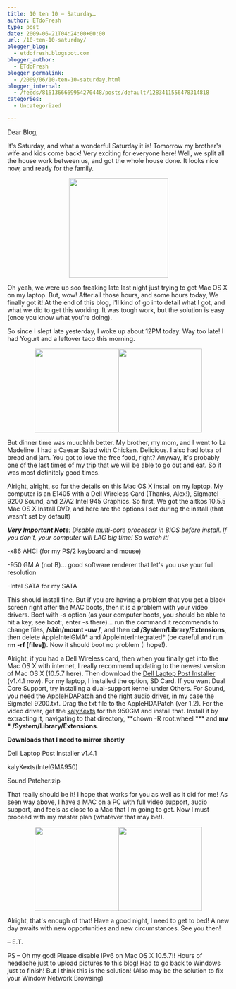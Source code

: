 ```yaml
---
title: 10 ten 10 – Saturday…
author: ETdoFresh
type: post
date: 2009-06-21T04:24:00+00:00
url: /10-ten-10-saturday/
blogger_blog:
  - etdofresh.blogspot.com
blogger_author:
  - ETdoFresh
blogger_permalink:
  - /2009/06/10-ten-10-saturday.html
blogger_internal:
  - /feeds/8161366669954270448/posts/default/1283411556478314818
categories:
  - Uncategorized

---
```

Dear Blog,

It's Saturday, and what a wonderful Saturday it is! Tomorrow my brother's wife and kids come back! Very exciting for everyone here! Well, we split all the house work between us, and got the whole house done. It looks nice now, and ready for the family.

<p align="center">
  <a href="http://lh3.ggpht.com/_yEPuIWl8ybE/Sj3W-a8YrzI/AAAAAAAAALA/hCw-1-QYwIo/s1600/S6301631.JPG"><img src="http://lh3.ggpht.com/_yEPuIWl8ybE/Sj3W-a8YrzI/AAAAAAAAALA/hCw-1-QYwIo/s288/S6301631.JPG" width="225" /></a>
</p>

Oh yeah, we were up soo freaking late last night just trying to get Mac OS X on my laptop. But, wow! After all those hours, and some hours today, We finally got it! At the end of this blog, I'll kind of go into detail what I got, and what we did to get this working. It was tough work, but the solution is easy (once you know what you're doing). 

So since I slept late yesterday, I woke up about 12PM today. Way too late! I had Yogurt and a leftover taco this morning.

<p align="center">
  <a href="http://lh3.ggpht.com/_yEPuIWl8ybE/Sj3Vxg4nC6I/AAAAAAAAAKg/ZnMpN68t8-k/s288/S6301625.JPG"><img src="http://lh3.ggpht.com/_yEPuIWl8ybE/Sj3Vxg4nC6I/AAAAAAAAAKg/ZnMpN68t8-k/s288/S6301625.JPG" width="190" /></a><a href="http://lh4.ggpht.com/_yEPuIWl8ybE/Sj3W-N9mYZI/AAAAAAAAAK4/JdtruWYI1iY/s1600/S6301630.JPG"><img src="http://lh4.ggpht.com/_yEPuIWl8ybE/Sj3W-N9mYZI/AAAAAAAAAK4/JdtruWYI1iY/s288/S6301630.JPG" width="190" /></a>
</p>

But dinner time was muuchhh better. My brother, my mom, and I went to La Madeline. I had a Caesar Salad with Chicken. Delicious. I also had lotsa of bread and jam. You got to love the free food, right? Anyway, it's probably one of the last times of my trip that we will be able to go out and eat. So it was most definitely good times.

Alright, alright, so for the details on this Mac OS X install on my laptop. My computer is an E1405 with a Dell Wireless Card (Thanks, Alex!), Sigmatel 9200 Sound, and 27A2 Intel 945 Graphics. So first, We got the aitkos 10.5.5 Mac OS X Install DVD, and here are the options I set during the install (that wasn't set by default)

_**Very Important Note**: Disable multi-core processor in BIOS before install. If you don't, your computer will LAG big time! So watch it!_

-x86 AHCI (for my PS/2 keyboard and mouse)

-950 GM A (not B)... good software renderer that let's you use your full resolution

-Intel SATA for my SATA

This should install fine. But if you are having a problem that you get a black screen right after the MAC boots, then it is a problem with your video drivers. Boot with -s option (as your computer boots, you should be able to hit a key, see boot:, enter -s there)... run the command it recommends to change files, **/sbin/mount -uw /**, and then **cd /System/Library/Extensions**, then delete AppleIntelGMA\* and AppleInterIntegrated\* (be careful and run **rm -rf [files]**). Now it should boot no problem (I hope!).

Alright, if you had a Dell Wireless card, then when you finally get into the Mac OS X with internet, I really recommend updating to the newest version of Mac OS X (10.5.7 here). Then download the [Dell Laptop Post Installer][1] (v1.4.1 now). For my laptop, I installed the option, SD Card. If you want Dual Core Support, try installing a dual-support kernel under Others. For Sound, you need the [AppleHDAPatch][2] and the [right audio driver][3], in my case the Sigmatel 9200.txt. Drag the txt file to the AppleHDAPatch (ver 1.2). For the video driver, get the [kalyKexts][4] for the 950GM and install that. Install it by extracting it, navigating to that directory, **chown -R root:wheel *** and **mv * /System/Library/Extensions**.

**Downloads that I need to mirror shortly**

Dell Laptop Post Installer v1.4.1

kalyKexts(IntelGMA950)

Sound Patcher.zip

That really should be it! I hope that works for you as well as it did for me! As seen way above, I have a MAC on a PC with full video support, audio support, and feels as close to a Mac that I'm going to get. Now I must proceed with my master plan (whatever that may be!).

<p align="center">
  <a href="http://lh4.ggpht.com/_yEPuIWl8ybE/Sj3W9g2c4qI/AAAAAAAAAKw/x4b3H_NSoPw/s1600/S6301629.JPG"><img src="http://lh4.ggpht.com/_yEPuIWl8ybE/Sj3W9g2c4qI/AAAAAAAAAKw/x4b3H_NSoPw/s288/S6301629.JPG" width="190" /></a><a href="http://lh5.ggpht.com/_yEPuIWl8ybE/Sj3W9Ua-VGI/AAAAAAAAAKo/vDIAIYlNaP8/s1600/S6301626.JPG"><img src="http://lh5.ggpht.com/_yEPuIWl8ybE/Sj3W9Ua-VGI/AAAAAAAAAKo/vDIAIYlNaP8/s288/S6301626.JPG" width="190" /></a>
</p>

Alright, that's enough of that! Have a good night, I need to get to bed! A new day awaits with new opportunities and new circumstances. See you then!

– E.T.

PS – Oh my god! Please disable IPv6 on Mac OS X 10.5.7!! Hours of headache just to upload pictures to this blog! Had to go back to Windows just to finish! But I think this is the solution! (Also may be the solution to fix your Window Network Browsing)

 [1]: http://www.insanelymac.com/forum/index.php?showtopic=97966&pid=709351&mode=threaded&start=
 [2]: http://www.insanelymac.com/forum/index.php?showtopic=32859
 [3]: http://psykopat.free.fr/apple/AppleHDA/
 [4]: http://www.insanelymac.com/forum/index.php?showtopic=135576&start=10&p=1111292&#